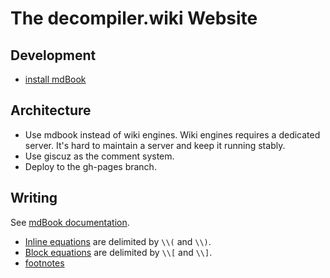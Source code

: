 # The decompiler.wiki Website

## Development

- [install mdBook](https://rust-lang.github.io/mdBook/guide/installation.html)

## Architecture

- Use mdbook instead of wiki engines. Wiki engines requires a dedicated server. It's hard to maintain a server and keep it running stably.
- Use giscuz as the comment system.
- Deploy to the gh-pages branch.

## Writing

See [mdBook documentation](https://rust-lang.github.io/mdBook/index.html).

- [Inline equations](https://rust-lang.github.io/mdBook/format/mathjax.html#inline-equations) are delimited by `\\(` and `\\)`.
- [Block equations](https://rust-lang.github.io/mdBook/format/mathjax.html#block-equations) are delimited by `\\[` and `\\]`.
- [footnotes](https://rust-lang.github.io/mdBook/format/markdown.html#footnotes)
